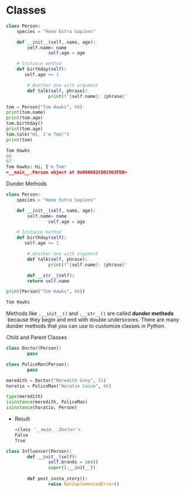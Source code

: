 # Classes

```python
class Person:
    species = "Homo Extra Sapiens"

    def __init__(self, name, age):
        self.name= name
				self.age = age

    # Instance method
    def birthday(self):
       self.age += 1

		# Another one with argument
		def talk(self, phrase):
				print(f"{self.name}: {phrase}"
```

```python
tom = Person("Tom Hawks", 66)
print(tom.name)
print(tom.age)
tom.birthday()
print(tom.age)
tom.talk("Hi, I'm Tom!")
print(tom)
```

```python
Tom Hawks
66
67
Tom Hawks: Hi, I'm Tom!
<__main__.Person object at 0x000002CD02963FD0>
```

Dunder Methods

```python
class Person:
    species = "Homo Extra Sapiens"

    def __init__(self, name, age):
        self.name= name
				self.age = age

    # Instance method
    def birthday(self):
       self.age += 1

		# Another one with argument
		def talk(self, phrase):
				print(f"{self.name}: {phrase}"

		def __str__(self):
        return self.name

print(Person("Tom Hawks", 66))
```

```python
Tom Hawks
```

Methods like `.__init__()` and `.__str__()` are called **dunder methods**
 because they begin and end with double underscores. There are many dunder methods that you can use to customize classes in Python.

Child and Parent Classes

```python
class Doctor(Person):
		pass

class PoliceMan(Person):
		pass
```

```python
meredith = Doctor("Meredith Grey", 52)
horatio = PoliceMan("Horatio Caine", 66)

type(meredith)
isinstance(meredith, PoliceMan)
isinstance(horatio, Person)
```

- Result
    
    ```bash
    <class '__main__.Doctor'>
    False
    True
    ```
    

```python
class Influencer(Person):
		def __init__(self):
				self.brands = set()
				super().__init__()
	
		def post_insta_story():
				raise NotImplementedError()
```
